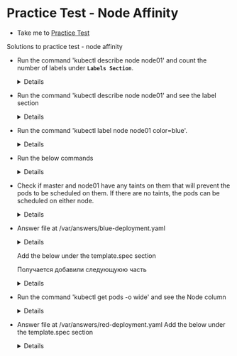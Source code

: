 # Practice Test - Node Affinity
  - Take me to [Practice Test](https://kodekloud.com/courses/539883/lectures/10277999)
  
Solutions to practice test - node affinity

- Run the command 'kubectl describe node node01' and count the number of labels under **`Labels Section`**.
  
  <details>

  ```
  $ kubectl describe node node01
  ```
  
  ```
  root@controlplane:~# kubectl describe nodes node01
  Name:               node01
  Roles:              <none>
  Labels:             beta.kubernetes.io/arch=amd64
                      beta.kubernetes.io/os=linux
                      kubernetes.io/arch=amd64
                      kubernetes.io/hostname=node01
                      kubernetes.io/os=linux
  ```
  
  Лучше даже использовать команду
  
  ```
  kubectl get nodes node01 --show-labels
  ```
  
  ```
  Ответ: 5
  ```
  
  </details>

- Run the command 'kubectl describe node node01' and see the label section
  
  <details>

  ```
  $ kubectl describe node node01
  ```
  
  Лучше даже использовать команду
  
  ```
  kubectl get nodes node01 --show-labels
  ```
    
  </details>

- Run the command 'kubectl label node node01 color=blue'.

  <details>

  ```
  $ kubectl label node node01 color=blue
  ```
  </details>

- Run the below commands

  <details>
 
  OLD DESICION 
    
  ```
  $ kubectl create deployment blue --image=nginx
  $ kubectl scale deployment blue --replicas=3
  ```
  
  NEW DESICION
  
  ```
  root@controlplane:~# kubectl create deployment blue --image=nginx --dry-run -o yaml > deployment-blue.yaml
  W0606 19:15:43.784818   26912 helpers.go:553] --dry-run is deprecated and can be replaced with --dry-run=client.
  ```
  
  ```
  
  ```
    
  </details>
  
  
- Check if master and node01 have any taints on them that will prevent the pods to be scheduled on them. If there are no taints, the pods can be scheduled on either node.
  
  <details>

  ```
  $ kubectl describe nodes|grep -i taints
  $ kubectl get pods -o wide
  ```
  </details>

- Answer file at /var/answers/blue-deployment.yaml
  
  <details>
  
  Предлагаемое решение - не пробовал с ним
    
  ```
  $ kubectl edit deployment blue
  ```
  
  А лучше сделать так - точно верное решение 
    
  ```
  root@controlplane:~# kubectl create deployment blue --image=nginx --dry-run -o yaml > deployment-blue.yaml
  
  видим такое предупреждение
  W0606 19:15:43.784818   26912 helpers.go:553] --dry-run is deprecated and can be replaced with --dry-run=client.
  ```
    
  ```
  root@controlplane:~# cat deployment-blue.yaml 
  apiVersion: apps/v1
  kind: Deployment
  metadata:
    creationTimestamp: null
    labels:
      app: blue
    name: blue
  spec:
    replicas: 3
    selector:
      matchLabels:
        app: blue
    strategy: {}
    template:
      metadata:
        creationTimestamp: null
        labels:
          app: blue
      spec:
        containers:
        - image: nginx
          name: nginx
          resources: {}     
        affinity:
          nodeAffinity:
            requiredDuringSchedulingIgnoredDuringExecution:
              nodeSelectorTerms:
              - matchExpressions:
                - key: color
                  operator: In
                  values:
                  - blue
  status: {}
  ```
    
  </details>

  
  Add the below under the template.spec section
  
  Получается добавили следующуюю часть 
  
  <details>

  ```
  affinity:
      nodeAffinity:
          requiredDuringSchedulingIgnoredDuringExecution:
            nodeSelectorTerms:
            - matchExpressions:
              - key: color
                operator: In
                values:
                - blue
   ```
   </details>

 - Run the command 'kubectl get pods -o wide' and see the Node column
   
   <details>

   ```
   $ kubectl get pods -o wide
   
   root@controlplane:~# kubectl get pods -o wide
   NAME                    READY   STATUS    RESTARTS   AGE     IP           NODE           NOMINATED NODE   READINESS GATES
   blue-566c768bd6-4c7f4   1/1     Running   0          27m     10.244.1.6   node01         <none>           <none>
   blue-566c768bd6-zp979   1/1     Running   0          28m     10.244.1.5   node01         <none>           <none>
   ```
   </details>
 
 - Answer file at /var/answers/red-deployment.yaml
   Add the below under the template.spec section
   
   <details>

   По сути нам надо добавить строки - для верного решения укажи node - master, c controlplane - ошибка, хотя k get pods -o wide - покажет, что поды на ноде control
     
   ```
   affinity:
        nodeAffinity:
          requiredDuringSchedulingIgnoredDuringExecution:
            nodeSelectorTerms:
            - matchExpressions:
              - key: node-role.kubernetes.io/master
                operator: Exists
   ```
   
   Полный ход решения следующий:
     
   ```
   root@controlplane:~# kubectl create deployment blue --image=nginx --dry-run -o yaml > deployment-red.yaml
   W0606 20:19:25.578516   20389 helpers.go:553] --dry-run is deprecated and can be replaced with --dry-run=client.    
   ```
     
     
   ```
   root@controlplane:~# cat deployment-red.yaml 
   apiVersion: apps/v1
   kind: Deployment
   metadata:
     creationTimestamp: null
     labels:
     app: red
     name: red
   spec:
     replicas: 2
     selector:
       matchLabels:
         app: red
     strategy: {}
     template:
       metadata:
         creationTimestamp: null
         labels:
           app: red
       spec:
         containers:
         - image: nginx
           name: nginx
           resources: {}
         affinity:
          nodeAffinity:
            requiredDuringSchedulingIgnoredDuringExecution:
              nodeSelectorTerms:
              - matchExpressions:
                - key: node-role.kubernetes.io/master
                  operator: Exists
   status: {}
   ```
     
   ```
   $ kubectl create -f red-deployment.yaml
   ```
     
   либо команда
     
   ```
   root@controlplane:~# kubectl apply -f deployment-red.yaml 
   deployment.apps/red created
   ```
   ```
   $ kubectl get pods -o wide
     
   root@controlplane:~# kubectl get pods -o wide
   NAME                    READY   STATUS    RESTARTS   AGE     IP           NODE           NOMINATED NODE   READINESS GATES
   red-5cbd45ccb6-chvs9    1/1     Running   0          3m56s   10.244.0.4   controlplane   <none>           <none>
   red-5cbd45ccb6-dmjsw    1/1     Running   0          3m56s   10.244.0.5   controlplane   <none>           <none>
   ```
   </details>
   
  
  
